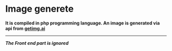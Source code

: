 # Image generete

**It is compiled in php programming language. An image is generated via api from [getimg.ai](https://getimg.ai/)**
___

___The Front end part is ignored___

